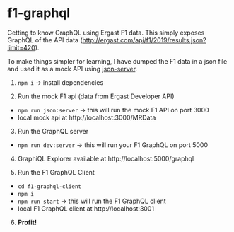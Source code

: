 # f1-graphql
Getting to know GraphQL using Ergast F1 data. This simply exposes GraphQL of the API data (http://ergast.com/api/f1/2019/results.json?limit=420).

To make things simpler for learning, I have dumped the F1 data in a json file and used it as a mock API using [json-server](https://github.com/typicode/json-server).

1. `npm i` -> install dependencies

2. Run the mock F1 api (data from Ergast Developer API)
- `npm run json:server` -> this will run the mock F1 API on port 3000
- local mock api at http://localhost:3000/MRData

3. Run the GraphQL server
- `npm run dev:server` -> this will run your F1 GraphQL on port 5000

4. GraphiQL Explorer available at http://localhost:5000/graphql

5. Run the F1 GraphQL Client
- `cd f1-graphql-client`
- `npm i`
- `npm run start` -> this will run the F1 GraphQL client
- local F1 GraphQL client at http://localhost:3001

6. **Profit!**
